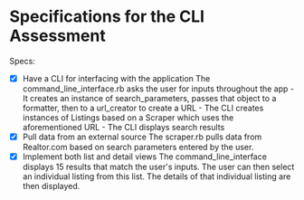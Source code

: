 # Specifications for the CLI Assessment

Specs:
- [x] Have a CLI for interfacing with the application
      The command_line_interface.rb asks the user for inputs throughout the app
      - It creates an instance of search_parameters, passes that object to a formatter, then to a url_creator to create a URL
      - The CLI creates instances of Listings based on a Scraper which uses the aforementioned URL
      - The CLI displays search results
- [x] Pull data from an external source
      The scraper.rb pulls data from Realtor.com based on search parameters entered by the user.
- [x] Implement both list and detail views
      The command_line_interface displays 15 results that match the user's inputs.  The user can then select an individual listing from this list.  The details
      of that individual listing are then displayed.
